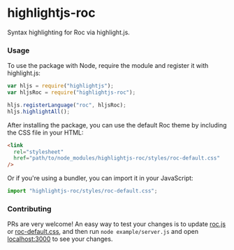# highlightjs-roc

Syntax highlighting for Roc via highlight.js.

### Usage

To use the package with Node, require the module and register it with highlight.js:

```javascript
var hljs = require("highlightjs");
var hljsRoc = require("highlightjs-roc");

hljs.registerLanguage("roc", hljsRoc);
hljs.highlightAll();
```

After installing the package, you can use the default Roc theme by including the CSS file in your HTML:

```html
<link
  rel="stylesheet"
  href="path/to/node_modules/highlightjs-roc/styles/roc-default.css"
/>
```

Or if you're using a bundler, you can import it in your JavaScript:

```javascript
import "highlightjs-roc/styles/roc-default.css";
```

### Contributing

PRs are very welcome! An easy way to test your changes is to update [roc.js](./src/roc.js) or [roc-default.css](./styles/roc-default.css), and then run `node example/server.js` and open [localhost:3000](http://localhost:3000) to see your changes.
